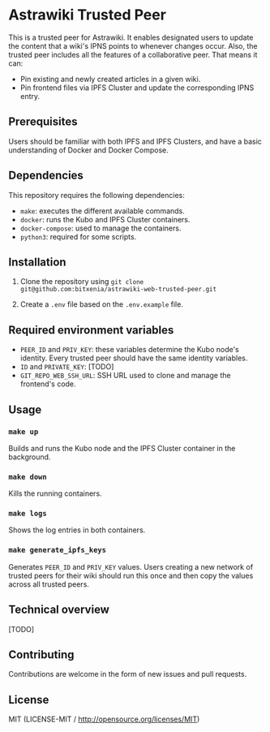 # Astrawiki Trusted Peer

This is a trusted peer for Astrawiki. It enables designated users to update the
content that a wiki's IPNS points to whenever changes occur. Also, the trusted
peer includes all the features of a collaborative peer. That means it
can:

- Pin existing and newly created articles in a given wiki.
- Pin frontend files via IPFS Cluster and update the corresponding IPNS entry.

## Prerequisites

Users should be familiar with both IPFS and IPFS Clusters, and have a basic
understanding of Docker and Docker Compose.

## Dependencies

This repository requires the following dependencies:

- `make`: executes the different available commands.
- `docker`: runs the Kubo and IPFS Cluster containers.
- `docker-compose`: used to manage the containers.
- `python3`: required for some scripts.

## Installation

1. Clone the repository using
   `git clone git@github.com:bitxenia/astrawiki-web-trusted-peer.git`

2. Create a `.env` file based on the `.env.example` file.

## Required environment variables

- `PEER_ID` and `PRIV_KEY`: these variables determine the Kubo node's identity.
  Every trusted peer should have the same identity variables.
- `ID` and `PRIVATE_KEY`: [TODO]
- `GIT_REPO_WEB_SSH_URL`: SSH URL used to clone and manage the frontend's code.

## Usage

### `make up`

Builds and runs the Kubo node and the IPFS Cluster container in the background.

### `make down`

Kills the running containers.

### `make logs`

Shows the log entries in both containers.

### `make generate_ipfs_keys`

Generates `PEER_ID` and `PRIV_KEY` values. Users creating a new network of
trusted peers for their wiki should run this once and then copy the values
across all trusted peers.

## Technical overview

[TODO]

## Contributing

Contributions are welcome in the form of new issues and pull requests.

## License

MIT (LICENSE-MIT / http://opensource.org/licenses/MIT)

